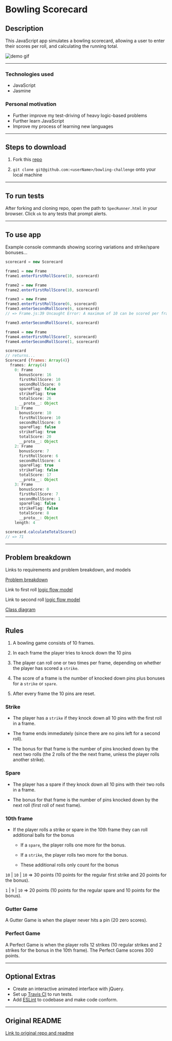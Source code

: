 Bowling Scorecard
=================

## Description

This JavaScript app simulates a bowling scorecard, allowing a user to enter their scores per roll, and calculating the running total.

![demo gif](https://github.com/mattTea/bowling-challenge/blob/master/problem/bowling.gif)

------

### Technologies used

- JavaScript
- Jasmine


### Personal motivation

- Further improve my test-driving of heavy logic-based problems
- Further learn JavaScript
- Improve my process of learning new languages

------

## Steps to download

1. Fork this [repo](https://github.com/mattTea/bowling-challenge)

2. `git clone git@github.com:<userName>/bowling-challenge` onto your local machine

------

## To run tests

After forking and cloning repo, open the path to `SpecRunner.html` in your browser.
Click `ok` to any tests that prompt alerts.

------

## To use app

Example console commands showing scoring variations and strike/spare bonuses...

```javascript
scorecard = new Scorecard

frame1 = new Frame
frame1.enterFirstRollScore(10, scorecard)

frame2 = new Frame
frame2.enterFirstRollScore(10, scorecard)

frame3 = new Frame
frame3.enterFirstRollScore(6, scorecard)
frame3.enterSecondRollScore(6, scorecard)
// => Frame.js:39 Uncaught Error: A maximum of 10 can be scored per frame.

frame3.enterSecondRollScore(4, scorecard)

frame4 = new Frame
frame4.enterFirstRollScore(7, scorecard)
frame4.enterSecondRollScore(1, scorecard)

scorecard
// returns...
Scorecard {frames: Array(4)}
  frames: Array(4)
    0: Frame
      bonusScore: 16
      firstRollScore: 10
      secondRollScore: 0
      spareFlag: false
      strikeFlag: true
      totalScore: 26
      __proto__: Object
    1: Frame
      bonusScore: 10
      firstRollScore: 10
      secondRollScore: 0
      spareFlag: false
      strikeFlag: true
      totalScore: 20
      __proto__: Object
    2: Frame
      bonusScore: 7
      firstRollScore: 6
      secondRollScore: 4
      spareFlag: true
      strikeFlag: false
      totalScore: 17
      __proto__: Object
    3: Frame
      bonusScore: 0
      firstRollScore: 7
      secondRollScore: 1
      spareFlag: false
      strikeFlag: false
      totalScore: 8
      __proto__: Object
    length: 4

scorecard.calculateTotalScore()
// => 71

```


------

## Problem breakdown

Links to requirements and problem breakdown, and models

[Problem breakdown](https://github.com/mattTea/bowling-challenge/blob/master/problem/problem-breakdown.md)

Link to first roll [logic flow model](https://github.com/mattTea/bowling-challenge/blob/master/problem/BowlingScorecard%20-%20Basic%20flow%20for%20FIRST%20roll%20in%20frame.png)

Link to second roll [logic flow model](https://github.com/mattTea/bowling-challenge/blob/master/problem/BowlingScorecard%20-%20Basic%20flow%20for%20SECOND%20roll%20in%20frame.png)

[Class diagram](https://github.com/mattTea/bowling-challenge/blob/master/problem/BowlingScoreCard%20-%20Class%20diagram.png)


------

## Rules

1. A bowling game consists of 10 frames.

2. In each frame the player tries to knock down the 10 pins

3. The player can roll one or two times per frame, depending on whether the player has scored a `strike`.

4. The score of a frame is the number of knocked down pins plus bonuses for a `strike` or `spare`.

5. After every frame the 10 pins are reset.


### Strike

- The player has a `strike` if they knock down all 10 pins with the first roll in a frame.

- The frame ends immediately (since there are no pins left for a second roll).

- The bonus for that frame is the number of pins knocked down by the next two rolls (the 2 rolls of the the next frame, unless the player rolls another strike).


### Spare

- The player has a spare if they knock down all 10 pins with their two rolls in a frame.

- The bonus for that frame is the number of pins knocked down by the next roll (first roll of next frame).


### 10th frame

- If the player rolls a strike or spare in the 10th frame they can roll additional balls for the bonus
  - If a `spare`, the player rolls one more for the bonus.
  - If a `strike`, the player rolls two more for the bonus.

  - These additional rolls only count for the bonus

`10` | `10` | `10` =>  30 points (10 points for the regular first strike and 20 points for the bonus).

`1` | `9` | `10` => 20 points (10 points for the regular spare and 10 points for the bonus).


### Gutter Game

A Gutter Game is when the player never hits a pin (20 zero scores).

### Perfect Game

A Perfect Game is when the player rolls 12 strikes (10 regular strikes and 2 strikes for the bonus in the 10th frame). The Perfect Game scores 300 points.

------

## Optional Extras

* Create an interactive animated interface with jQuery.
* Set up [Travis CI](https://travis-ci.org) to run tests.
* Add [ESLint](http://eslint.org/) to codebase and make code conform.

------

## Original README

[Link to original repo and readme](https://github.com/makersacademy/bowling-challenge)
